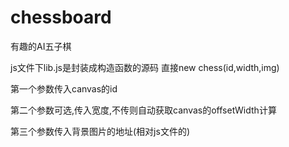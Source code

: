 # chessboard
有趣的AI五子棋


js文件下lib.js是封装成构造函数的源码
直接new chess(id,width,img)

第一个参数传入canvas的id

第二个参数可选,传入宽度,不传则自动获取canvas的offsetWidth计算

第三个参数传入背景图片的地址(相对js文件的)
